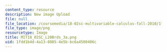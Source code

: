 ```yaml
---
content_type: resource
description: New image Upload
file: null
file_location: /coursemedia/18-02sc-multivariable-calculus-fall-2010/1fdd1b4d4a1308854e5bbc6a4500406c_MIT18_02SC_L20Brds_3a.png
file_type: image/png
resourcetype: Image
title: MIT18_02SC_L20Brds_3a.png
uid: 1fdd1b4d-4a13-0885-4e5b-bc6a4500406c
---
```

